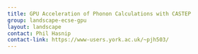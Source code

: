 ```yaml
---
title: GPU Acceleration of Phonon Calculations with CASTEP
group: landscape-ecse-gpu
layout: landscape
contact: Phil Hasnip
contact-link: https://www-users.york.ac.uk/~pjh503/
---
```


